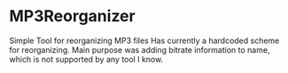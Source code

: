 MP3Reorganizer
==============

Simple Tool for reorganizing MP3 files 
Has currently a hardcoded scheme for reorganizing. Main purpose 
was adding bitrate information to name, which is not supported by 
any tool I know.


